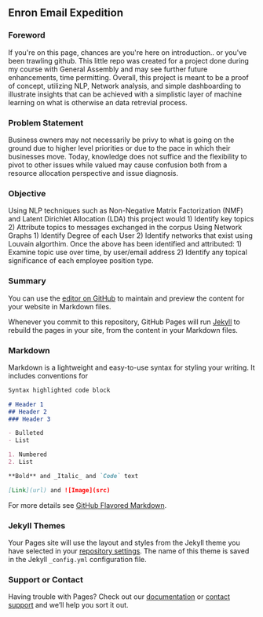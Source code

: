 ## Enron Email Expedition
### Foreword
If you're on this page, chances are you're here on introduction.. or you've been trawling github. 
This little repo was created for a project done during my course with General Assembly and may see further future enhancements, time permitting. Overall, this project is meant to be a proof of concept, utilizing NLP, Network analysis, and simple dashboarding to illustrate insights that can be achieved with a simplistic layer of machine learning on what is otherwise an data retrevial process. 

### Problem Statement
Business owners may not necessarily be privy to what is going on the ground due to higher level priorities or due to the pace in which their businesses move. Today, knowledge does not suffice and the flexibility to pivot to other issues while valued may cause confusion both from a resource allocation perspective and issue diagnosis.  

### Objective
Using NLP techniques such as Non-Negative Matrix Factorization (NMF) and Latent Dirichlet Allocation (LDA) this project would 
    1) Identify key topics
    2) Attribute topics to messages exchanged in the corpus
Using Network Graphs
    1) Identify Degree of each User
    2) Identify networks that exist using Louvain algorthim.
Once the above has been identified and attributed:
    1) Examine topic use over time, by user/email address 
    2) Identify any topical significance of each employee position type. 

### Summary

You can use the [editor on GitHub](https://github.com/jayteetk/enron_emails/edit/master/README.md) to maintain and preview the content for your website in Markdown files.

Whenever you commit to this repository, GitHub Pages will run [Jekyll](https://jekyllrb.com/) to rebuild the pages in your site, from the content in your Markdown files.

### Markdown

Markdown is a lightweight and easy-to-use syntax for styling your writing. It includes conventions for

```markdown
Syntax highlighted code block

# Header 1
## Header 2
### Header 3

- Bulleted
- List

1. Numbered
2. List

**Bold** and _Italic_ and `Code` text

[Link](url) and ![Image](src)
```

For more details see [GitHub Flavored Markdown](https://guides.github.com/features/mastering-markdown/).

### Jekyll Themes

Your Pages site will use the layout and styles from the Jekyll theme you have selected in your [repository settings](https://github.com/jayteetk/enron_emails/settings). The name of this theme is saved in the Jekyll `_config.yml` configuration file.

### Support or Contact

Having trouble with Pages? Check out our [documentation](https://help.github.com/categories/github-pages-basics/) or [contact support](https://github.com/contact) and we’ll help you sort it out.
